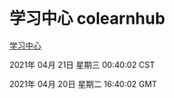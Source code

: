 # 学习中心 colearnhub
[学习中心](http://59.174.26.203:56308/colearnhub/)

2021年 04月 21日 星期三 00:40:02 CST

2021年 04月 20日 星期二 16:40:02 GMT
